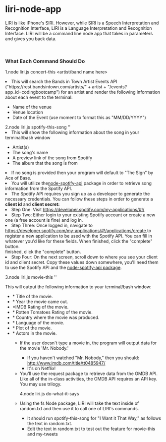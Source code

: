 # liri-node-app

<p>LIRI is like iPhone's SIRI. However, while SIRI is a Speech Interpretation and Recognition Interface, LIRI is a Language Interpretation and Recognition Interface. LIRI will be a command line node app that takes in parameters and gives you back data.</p>
<br>
<h3>What Each Command Should Do</h3>

1.node liri.js concert-this <artist/band name here>

<li>This will search the Bands in Town Artist Events API ("https://rest.bandsintown.com/artists/" + artist + "/events?app_id=codingbootcamp") for an artist and render the following information about each event to the terminal:</li>
<ul>
<li>Name of the venue</li>
<li>Venue location</li>
<li>Date of the Event (use moment to format this as "MM/DD/YYYY")</li>
</ul>
2.node liri.js spotify-this-song '<song name here>'

<li>This will show the following information about the song in your terminal/bash window</li>
<ul>
<li>Artist(s)</li>
<li>The song's name</li>
<li>A preview link of the song from Spotify</li>
<li>The album that the song is from</li>
</ul>

<li>If no song is provided then your program will default to "The Sign" by Ace of Base.</li>
<li>You will utilize the<a href ="https://www.npmjs.com/package/node-spotify-api" target = "_blank">node-spotify-api</a> package in order to retrieve song information from the Spotify API.</li>
<li>The Spotify API requires you sign up as a developer to generate the necessary credentials. You can follow these steps in order to generate a <strong>client id</strong> and <strong>client secret:</strong></li>
<li>Step One: Visit <a href="https://developer.spotify.com/my-applications/#!/" target = "_blank">https://developer.spotify.com/my-applications/#!/</a></li>
<li>Step Two: Either login to your existing Spotify account or create a new one (a free account is fine) and log in.</li>
<li>Step Three: Once logged in, navigate to <a href = "https://developer.spotify.com/my-applications/#!/applications/create target = "_blank">https://developer.spotify.com/my-applications/#!/applications/create </a> to register a new application to be used with the Spotify API. You can fill in whatever you'd like for these fields. When finished, click the "complete" button.</li> finished, click the "complete" button.
<li>Step Four: On the next screen, scroll down to where you see your client id and client secret. Copy these values down somewhere, you'll need them to use the Spotify API and the <a href ="https://www.npmjs.com/package/node-spotify-api" target = "_blank">node-spotify-api package</a>.</li>

3.node liri.js movie-this '<movie name here>'

This will output the following information to your terminal/bash window:
<ul>
   <li>* Title of the movie.</li>
   <li>* Year the movie came out.</li>
   <li>*IMDB Rating of the movie.</li>
   <li>* Rotten Tomatoes Rating of the movie.</li>
   <li>* Country where the movie was produced.</li>
   <li>* Language of the movie.</li>
   <li>* Plot of the movie.</li>
   <li>* Actors in the movie.</li>
<ul>
<li>If the user doesn't type a movie in, the program will output data for the movie 'Mr. Nobody.'</li>
<ul>
<li>If you haven't watched "Mr. Nobody," then you should: <a href="http://www.imdb.com/title/tt0485947/"> http://www.imdb.com/title/tt0485947/</a></li>

<li>It's on Netflix!</li>
</ul>

<li>You'll use the request package to retrieve data from the OMDB API. Like all of the in-class activities, the OMDB API requires an API key. You may use trilogy.</li>

4.node liri.js do-what-it-says

<li>Using the fs Node package, LIRI will take the text inside of random.txt and then use it to call one of LIRI's commands.</li>
<ul>
<li>It should run spotify-this-song for "I Want it That Way," as follows the text in random.txt.</li>
<li>Edit the text in random.txt to test out the feature for movie-this and my-tweets</li>
</ul>







